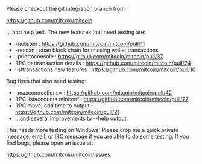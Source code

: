 Please checkout the git integration branch from:

https://github.com/mitcoin/mitcoin

... and help test.  The new features that need testing are:

* -nolisten : https://github.com/mitcoin/mitcoin/pull/11
* -rescan : scan block chain for missing wallet transactions
* -printtoconsole : https://github.com/mitcoin/mitcoin/pull/37
* RPC gettransaction details : https://github.com/mitcoin/mitcoin/pull/24
* listtransactions new features : https://github.com/mitcoin/mitcoin/pull/10

Bug fixes that also need testing:

* -maxconnections= : https://github.com/mitcoin/mitcoin/pull/42
* RPC listaccounts minconf : https://github.com/mitcoin/mitcoin/pull/27
* RPC move, add time to output : https://github.com/mitcoin/mitcoin/pull/21
* ...and several improvements to --help output.

This needs more testing on Windows!  Please drop me a quick private message, email, or IRC message if you are able to do some testing.  If you find bugs, please open an issue at:

https://github.com/mitcoin/mitcoin/issues
